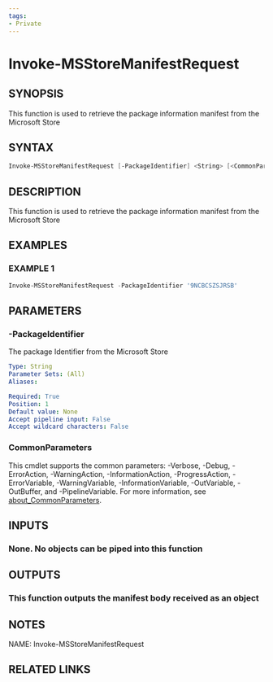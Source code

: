 ```yaml
---
tags:
- Private
---
```

# Invoke-MSStoreManifestRequest

## SYNOPSIS
This function is used to retrieve the package information manifest from the Microsoft Store

## SYNTAX
```powershell
Invoke-MSStoreManifestRequest [-PackageIdentifier] <String> [<CommonParameters>]
```

## DESCRIPTION
This function is used to retrieve the package information manifest from the Microsoft Store

## EXAMPLES

### EXAMPLE 1
```powershell
Invoke-MSStoreManifestRequest -PackageIdentifier '9NCBCSZSJRSB'
```

## PARAMETERS

### -PackageIdentifier
The package Identifier from the Microsoft Store

```yaml
Type: String
Parameter Sets: (All)
Aliases: 

Required: True
Position: 1
Default value: None
Accept pipeline input: False
Accept wildcard characters: False
```

### CommonParameters
This cmdlet supports the common parameters: -Verbose, -Debug, -ErrorAction, -WarningAction, -InformationAction, -ProgressAction, -ErrorVariable, -WarningVariable, -InformationVariable, -OutVariable, -OutBuffer, and -PipelineVariable. For more information, see [about_CommonParameters](http://go.microsoft.com/fwlink/?LinkID=113216).

## INPUTS
### None. No objects can be piped into this function

## OUTPUTS
### This function outputs the manifest body received as an object

## NOTES
NAME: Invoke-MSStoreManifestRequest

## RELATED LINKS

